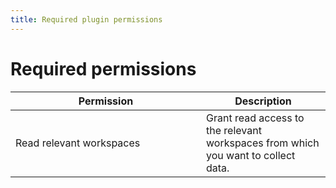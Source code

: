```yaml
---
title: Required plugin permissions
---
```


# Required permissions <a href="#h_0bb427264a" id="h_0bb427264a"></a>

<table><thead><tr><th width="289">Permission</th><th>Description</th></tr></thead><tbody><tr><td>Read relevant workspaces</td><td>Grant read access to the relevant workspaces from which you want to collect data.</td></tr></tbody></table>

